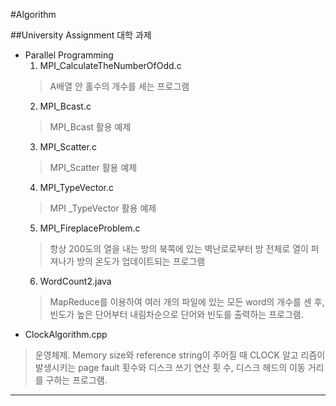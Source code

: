 

#Algorithm

##University Assignment 대학 과제
 - Parallel Programming
    1. MPI_CalculateTheNumberOfOdd.c
    > A배열 안 홀수의 개수를 세는 프로그램
    2. MPI_Bcast.c
    > MPI_Bcast 활용 예제
    3. MPI_Scatter.c
    > MPI_Scatter 활용 예제
    4. MPI_TypeVector.c
    > MPI _TypeVector 활용 예제
    5. MPI_FireplaceProblem.c
    > 항상 200도의 열을 내는 방의 북쪽에 있는 벽난로로부터 방 전체로 열이 퍼져나가 방의 온도가 업데이트되는 프로그램
    6. WordCount2.java
    > MapReduce를 이용하여 여러 개의 파일에 있는 모든 word의 개수를 센 후, 빈도가 높은 단어부터 내림차순으로 단어와 빈도를 출력하는 프로그램.
- ClockAlgorithm.cpp
>운영체제. Memory size와 reference string이 주어질 때 CLOCK 알고
리즘이 발생시키는 page fault 횟수와 디스크 쓰기 연산 횟
수, 디스크 헤드의 이동 거리를 구하는 프로그램.
***
